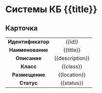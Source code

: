# Системы КБ {{title}}

## Карточка
|                   |                 |
|:-----------------:|:---------------:|
| **Идентификатор** |    *{{id}}*     |
| **Наименование**  |    {{title}}    |
|   **Описание**    | {{description}} |
|     **Класс**     |    {{class}}    |
| **Размещение**    |   {{location}}  |
|    **Статус**     |   {{status}}    |

